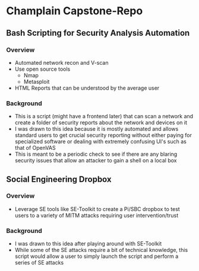 # Champlain Capstone-Repo
## Bash Scripting for Security Analysis Automation
### Overview
* Automated network recon and V-scan
* Use open source tools
  * Nmap
  * Metasploit
* HTML Reports that can be understood by the average user
### Background
* This is a script (might have a frontend later) that can scan a network and create a folder of security reports about the network and devices on it
* I was drawn to this idea because it is mostly automated and allows standard users to get crucial security reporting without either paying for specialized software or dealing with extremely confusing UI's such as that of OpenVAS
* This is meant to be a periodic check to see if there are any blaring security issues that allow an attacker to gain a shell on a local box
## Social Engineering Dropbox
### Overview
* Leverage SE tools like SE-Toolkit to create a Pi/SBC dropbox to test users to a variety of MITM attacks requiring user intervention/trust
### Background
* I was drawn to this idea after playing around with SE-Toolkit
* While some of the SE attacks require a bit of technical knowledge, this script would allow a user to simply launch the script and perform a series of SE attacks
